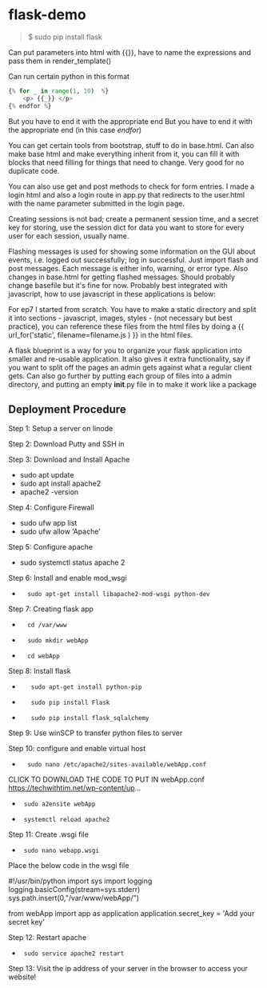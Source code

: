 # flask-demo
> $ sudo pip install flask

Can put parameters into html with {{}}, have to name the expressions and pass them in render_template()

Can run certain python in this format
``` python
{% for _ in range(1, 10)  %}
    <p> {{_}} </p>
{% endfor %}
```
But you have to end it with the appropriate end 
But you have to end it with the appropriate end (in this case *endfor*)

You can get certain tools from bootstrap, stuff to do in base.html.
Can also make base html and make everything inherit from it, you can fill it with blocks that need filling for things that need to change. Very good for no duplicate code.

You can also use get and post methods to check for form entries.
I made a login html and also a login route in app.py that redirects to the user.html with the name parameter submitted in the login page.

Creating sessions is not bad; create a permanent session time, and a secret key for storing, use the session dict for data you want to store for every user for each session, usually name.

Flashing messages is used for showing some information on the GUI about events, i.e. logged out successfully; log in successful. Just import flash and post messages. Each message is either info, warning, or error type. Also changes in base.html for getting flashed messages. Should probably change basefile but it's fine for now. Probably best integrated with javascript, how to use javascript in these applications is below:

For ep7 I started from scratch. You have to make a static directory and split it into sections - javascript, images, styles - (not necessary but best practice), you can reference these files from the html files by doing a {{ url_for('static', filename=filename.js ) }} in the html files.

A flask blueprint is a way for you to organize your flask application into smaller and re-usable application. It also gives it extra functionality, say if you want to split off the pages an admin gets against what a regular client gets. Can also go further by putting each group of files into a admin directory, and putting an empty __init__.py file in to make it work like a package

## Deployment Procedure
Step 1: Setup a server on linode

Step 2: Download Putty and SSH in

Step 3: Download and Install Apache
- sudo apt update
- sudo apt install apache2
- apache2 -version

Step 4: Configure Firewall
- sudo ufw app list
- sudo ufw allow ‘Apache’

Step 5: Configure apache
- sudo systemctl status apache 2  

Step 6: Install and enable mod_wsgi
-       sudo apt-get install libapache2-mod-wsgi python-dev

Step 7:  Creating flask app
-       cd /var/www 
-       sudo mkdir webApp
-       cd webApp

Step 8: Install flask
-        sudo apt-get install python-pip 
-        sudo pip install Flask 
-        sudo pip install flask_sqlalchemy

Step 9: Use winSCP to transfer python files to server

Step 10: configure and enable virtual host
-       sudo nano /etc/apache2/sites-available/webApp.conf

CLICK TO DOWNLOAD THE CODE TO PUT IN webApp.conf
https://techwithtim.net/wp-content/up...

-      sudo a2ensite webApp 
-      systemctl reload apache2

Step 11: Create .wsgi file
-      sudo nano webapp.wsgi 
Place the below code in the wsgi file

#!/usr/bin/python
import sys
import logging
logging.basicConfig(stream=sys.stderr)
sys.path.insert(0,"/var/www/webApp/")

from webApp import app as application
application.secret_key = 'Add your secret key'

Step 12: Restart apache
-      sudo service apache2 restart 

Step 13: Visit the ip address of your server in the browser to  access your website!